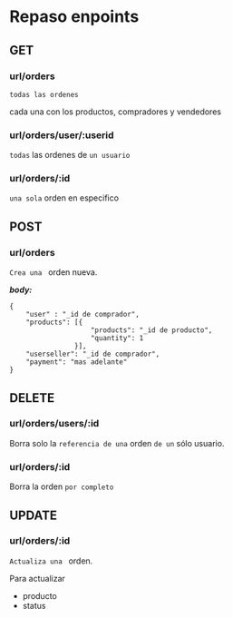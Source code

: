 # Repaso enpoints

## GET ##

### url/orders ###
```todas las ordenes```

cada una con los productos, compradores y vendedores


### url/orders/user/:userid ###
```todas``` las ordenes de ```un usuario```


### url/orders/:id ###
```una sola``` orden en especifico

## POST ##

### url/orders ###
```Crea una ``` orden nueva.

***body:*** 

    {
        "user" : "_id de comprador",
        "products": [{
                        "products": "_id de producto",
                        "quantity": 1
                    }],
        "userseller": "_id de comprador",
        "payment": "mas adelante"
    }


## DELETE ##

### url/orders/users/:id ###
Borra solo la ``` referencia de una ``` orden ``` de un ``` sólo usuario.

### url/orders/:id ###
Borra la orden ``` por completo ```

## UPDATE ##

### url/orders/:id ###
```Actualiza una ``` orden. 

Para actualizar
- producto
- status

